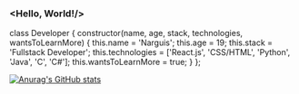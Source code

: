 ### <Hello, World!/>

class Developer {
  constructor(name, age, stack, technologies, wantsToLearnMore) {
    this.name = 'Narguis';
    this.age = 19;
    this.stack = 'Fullstack Developer';
    this.technologies = ['React.js', 'CSS/HTML', 'Python', 'Java', 'C', 'C#'];
    this.wantsToLearnMore = true;
  }
};

<!--
**narguis/narguis** is a ✨ _special_ ✨ repository because its `README.md` (this file) appears on your GitHub profile.

Here are some ideas to get you started:

- 🔭 I’m currently working on ...
- 🌱 I’m currently learning ...
- 👯 I’m looking to collaborate on ...
- 🤔 I’m looking for help with ...
- 💬 Ask me about ...
- 📫 How to reach me: ...
- 😄 Pronouns: ...
- ⚡ Fun fact: ...
-->

[![Anurag's GitHub stats](https://github-readme-stats.vercel.app/api?username=narguis)](https://github.com/anuraghazra/github-readme-stats)

